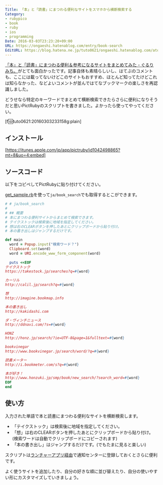 ```yaml
---
Title: 「本」と「読書」にまつわる便利なサイトをスマホから横断検索する
Category:
- rubypico
- book
- ruby
- ios
- programming
Date: 2016-03-03T23:23:20+09:00
URL: https://ongaeshi.hatenablog.com/entry/book-search
EditURL: https://blog.hatena.ne.jp/tuto0621/ongaeshi.hatenablog.com/atom/entry/10328537792365663867
---
```


[「本」と「読書」にまつわる便利＆参考になるサイトをまとめてみた - ぐるりみち。](http://yamayoshi.hatenablog.com/entry/2016/03/02/203125)がとても面白かったです。記事自体も素晴らしいし、はてぶのコメントも、ここには載ってないけどこのサイトもおすすめ、ほとんど知ってたけどこれは知らなかった、などよいコメントが並んではてなブックマークの楽しさを再認識しました。

どうせなら特定のキーワードでまとめて横断検索できたらさらに便利になりそうだと思いPictRubyのスクリプトを書きました。よかったら使ってやってください。

[f:id:tuto0621:20160303233158g:plain]

## インストール
[https://itunes.apple.com/jp/app/pictruby/id1042498865?mt=8&uo=4:embed]

## ソースコード
以下をコピペしてPictRubyに貼り付けてください。

[get_sample.rb](http://ongaeshi.hatenablog.com/entry/read-pictrubygems-script-from-pictruby-app)を使って`ja/book_search`でも取得するとこができます。

```ruby
# # ja/book_search
#
# ## 概要
# 本にまつわる便利サイトからまとめて検索できます。
# テイクストックは検索後に地域を指定してください。
# 想は右のCLEARボタンを押したあとにクリップボードから貼り付け。
# 本の書き出しはジャンプするだけです。

def main
  word = Popup.input("検索ワード？")
  Clipboard.set(word)
  word = URI.encode_www_form_component(word)
  
  puts <<EOF
テイクストック
https://takestock.jp/searches?q=#{word}

カーリル
http://calil.jp/search?q=#{word}

想
http://imagine.bookmap.info

本の書き出し
http://kakidashi.com

ダ・ヴィンチニュース
http://ddnavi.com/?s=#{word}

HONZ
http://honz.jp/search/?ie=UTF-8&page=1&fulltext=#{word}

bookvinegar
http://www.bookvinegar.jp/search/word/?q=#{word}

読書メーター
http://i.bookmeter.com/s?q=#{word}

本が好き！
http://www.honzuki.jp/smp/book/new_search/?search_word=#{word}
EOF
end
```

## 使い方
入力された単語で本と読書にまつわる便利なサイトを横断検索します。

- 「テイクストック」は検索後に地域を指定してください。
- 「想」は右のCLEARボタンを押したあとにクリップボードから貼り付け。(検索ワードは自動でクリップボードにコピーされます)
- 「本の書き出し」はジャンプするだけです。(でもたまに見ると楽しい)

スクリプトは[ランチャーアプリ経由](http://ongaeshi.hatenablog.com/entry/pictruby-0.3)で通知センターに登録しておくとさらに便利です。

よく使うサイトを追加したり、自分の好きな順に並び替えたり、自分の使いやすい形にカスタマイズしていきましょう。

